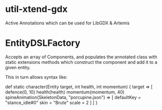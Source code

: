 # util-xtend-gdx
Active Annotations which can be used for LibGDX &amp; Artemis


# EntityDSLFactory

Accepts an array of Components, and populates the annotated class with static extensions methods which construct the component and add it to a given entity.


This in turn allows syntax like:

def static character(Entity target, int health, int momentum) {
		target => [
			defence(0, 10)
			health(health)
			momentum(momentum, 40)
			spineAnimation(SkeletonData, "porcupine.json") => [
				defaultKey = "stance_idle#0"
				skin = "Brute"
				scale = 2
			]
		]
}
